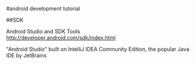 #android development tutorial

##SDK

Android Studio and SDK Tools  
http://developer.android.com/sdk/index.html  

"Android Studio" built on IntelliJ IDEA Community Edition, the popular Java IDE by JetBrains
